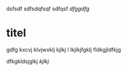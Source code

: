 dsfsdf
  sdfsdqfsqf
    sdfqsf
*dfggdfg*

titel
=====
gdfg
kxcvj klvjwxklj 
  kjlkj l
  lkjlkjfgklj
  fldkgjldfkjg
  
dfkgkldsjglkj
_kjlkj_
